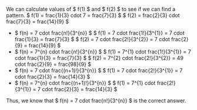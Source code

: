 We can calculate values of $ f(1) $ and $ f(2) $ to see if we can find a pattern. 
$ f(1) = frac{1}{3} cdot 7 = frac{7}{3} $ 
$ f(2) = frac{2}{3} cdot frac{7}{3} = frac{14}{9} $
<ul>
<li> $ f(n) = 7 cdot frac{n!}{3^{n}} $ 
$ f(1) = 7 cdot frac{1!}{3^{1}} = 7 cdot frac{1}{3} = frac{7}{3} $
$ f(2) = 7 cdot frac{2!}{3^{2}} = 7 cdot frac{2}{9} = frac{14}{9} $
<li> $ f(n) = 7^{n} cdot frac{n!}{3^{n}} $
$ f(1) = 7^{1} cdot frac{1!}{3^{1}} = 7 cdot frac{1}{3} = frac{7}{3} $
$ f(2) = 7^{2} cdot frac{2!}{3^{2}} = 49 cdot frac{2}{9} = frac{98}{9} $
<li> $ f(n) = 7 cdot frac{(n+1)!}{3^{n}} $
$ f(1) = 7 cdot frac{2!}{3^{1}} = 7 cdot frac{2}{3} = frac{14}{3} $
<li> $ f(n) = 7^{n} cdot frac{(n+1)!}{3^{n}} $
$ f(1) = 7^{1} cdot frac{2!}{3^{1}} = 7 cdot frac{2}{3} = frac{14}{3} $
</ul>
Thus, we know that $ f(n) = 7 cdot frac{n!}{3^{n}} $ is the correct answer.
